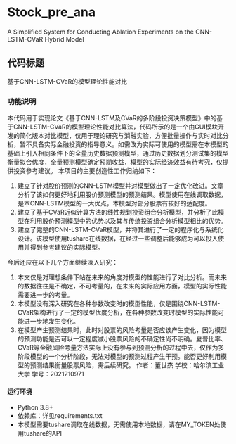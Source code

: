 # Stock_pre_ana
A Simplified System for Conducting Ablation Experiments on the CNN-LSTM-CVaR Hybrid Model
## 代码标题  
基于CNN-LSTM-CVaR的模型理论性能对比
### 功能说明  
本代码用于实现论文《基于CNN-LSTM及CVaR的多阶段投资决策模型》中的基于CNN-LSTM-CVaR的模型理论性能对比算法，代码所示的是一个由GUI模块开发的简化版本对比模型，仅用于理论研究与消融实验，方便批量操作与实时对比分析，暂不具备实际金融投资的指导意义。如需改为实际可使用的模型需在本模型的基础上引入相同条件下的全量历史数据预测模型，通过历史数据划分测试集的模型衡量拟合优度，全量预测模型确定预期收益，模型的实际经济效益有待考究，仅提供投资参考建议。 
本项目的主要创造性工作归纳如下：
1. 建立了针对股价预测的CNN-LSTM模型并对模型做出了一定优化改进。文章分析了该如何更好地利用股价预测模型的预测结果。模型使用在线调取数据，是本CNN-LSTM模型的一大优点，本模型对部分股票有较好的适配度。
2. 建立了基于CVaR近似计算方法的线性规划投资组合分析模型，并分析了此模型在利用股价预测模型中的优势以及其与传统投资组合分析模型相比的优势。
3. 建立了完整的CNN-LSTM-CVaR模型，并将其进行了一定的程序化与系统化设计。该模型使用tushare在线数据，在经过一些调整后能够成为可以投入使用并得到参考建议的实际模型。

今后还应在以下几个方面继续深入研究：
1. 本文仅是对理想条件下站在未来的角度对模型的性能进行了对比分析。而未来的数据往往是不确定，不可考量的，在未来的实际应用方面，模型的实际性能需要进一步的考量。
2. 本模型没有深入研究在各种参数改变时的模型性能，仅是围绕CNN-LSTM-CVaR架构进行了一定的模型优度分析，在各种参数改变时模型的实际性能可能进一步地发生变化。
3. 在模型产生预测结果时，此时对股票的风险考量是否应该产生变化，因为模型的预测功能是否可以一定程度减小股票风险的不确定性尚不明确。夏普比率、CVaR等金融风险考量方法实际上没有参与到预测分析的过程中去，仅作为多阶段模型的一个分析阶段，无法对模型的预测过程产生干预。能否更好利用模型的预测结果衡量股票风险，需后续研究。
作者：董世杰
学校：哈尔滨工业大学
学号：2021210971 
#### 运行环境  
- Python 3.8+  
- 依赖库：详见requirements.txt 
- 本模型需要tushare调取在线数据，无需使用本地数据，请在MY_TOKEN处使用tushare的API
